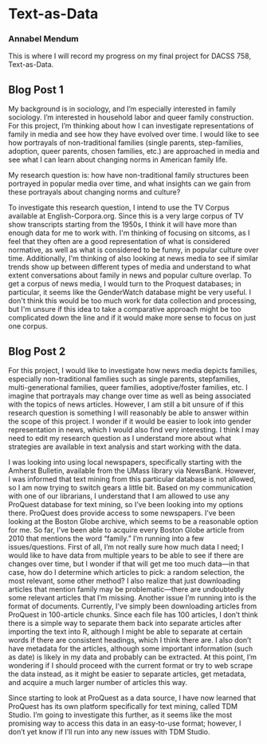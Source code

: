 # Text-as-Data 
### Annabel Mendum
This is where I will record my progress on my final project for DACSS 758, Text-as-Data. 

## Blog Post 1 
My background is in sociology, and I’m especially interested in family sociology. I’m interested in household labor and queer family construction. For this project, I’m thinking about how I can investigate representations of family in media and see how they have evolved over time. I would like to see how portrayals of non-traditional families (single parents, step-families, adoption, queer parents, chosen families, etc.) are approached in media and see what I can learn about changing norms in American family life. 

My research question is: how have non-traditional family structures been portrayed in popular media over time, and what insights can we gain from these portrayals about changing norms and culture? 

To investigate this research question, I intend to use the TV Corpus available at English-Corpora.org. Since this is a very large corpus of TV show transcripts starting from the 1950s, I think it will have more than enough data for me to work with. I'm thinking of focusing on sitcoms, as I feel that they often are a good representation of what is considered normative, as well as what is considered to be funny, in popular culture over time. Additionally, I'm thinking of also looking at news media to see if similar trends show up between different types of media and understand to what extent conversations about family in news and popular culture overlap. To get a corpus of news media, I would turn to the Proquest databases; in particular, it seems like the GenderWatch database might be very useful. I don't think this would be too much work for data collection and processing, but I'm unsure if this idea to take a comparative approach might be too complicated down the line and if it would make more sense to focus on just one corpus. 


## Blog Post 2 
For this project, I would like to investigate how news media depicts families, especially non-traditional families such as single parents, stepfamilies, multi-generational families, queer families, adoptive/foster families, etc. I imagine that portrayals may change over time as well as being associated with the topics of news articles. However, I am still a bit unsure of if this research question is something I will reasonably be able to answer within the scope of this project. I wonder if it would be easier to look into gender representation in news, which I would also find very interesting. I think I may need to edit my research question as I understand more about what strategies are available in text analysis and start working with the data. 

I was looking into using local newspapers, specifically starting with the Amherst Bulletin, available from the UMass library via NewsBank. However, I was informed that text mining from this particular database is not allowed, so I am now trying to switch gears a little bit. Based on my communication with one of our librarians, I understand that I am allowed to use any ProQuest database for text mining, so I’ve been looking into my options there. ProQuest does provide access to some newspapers. I’ve been looking at the Boston Globe archive, which seems to be a reasonable option for me. So far, I’ve been able to acquire every Boston Globe article from 2010 that mentions the word “family.” I’m running into a few issues/questions. First of all, I’m not really sure how much data I need; I would like to have data from multiple years to be able to see if there are changes over time, but I wonder if that will get me too much data—in that case, how do I determine which articles to pick: a random selection, the most relevant, some other method? I also realize that just downloading articles that mention family may be problematic—there are undoubtedly some relevant articles that I’m missing. Another issue I’m running into is the format of documents. Currently, I’ve simply been downloading articles from ProQuest in 100-article chunks. Since each file has 100 articles, I don’t think there is a simple way to separate them back into separate articles after importing the text into R, although I might be able to separate at certain words if there are consistent headings, which I think there are. I also don’t have metadata for the articles, although some important information (such as date) is likely in my data and probably can be extracted. At this point, I’m wondering if I should proceed with the current format or try to web scrape the data instead, as it might be easier to separate articles, get metadata, and acquire a much larger number of articles this way. 

Since starting to look at ProQuest as a data source, I have now learned that ProQuest has its own platform specifically for text mining, called TDM Studio. I’m going to investigate this further, as it seems like the most promising way to access this data in an easy-to-use format; however, I don’t yet know if I’ll run into any new issues with TDM Studio. 
